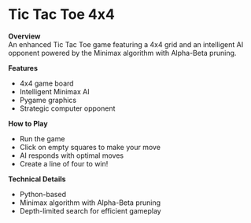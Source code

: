 # Tic Tac Toe 4x4 

**Overview**  
An enhanced Tic Tac Toe game featuring a 4x4 grid and an intelligent AI opponent powered by the Minimax algorithm with Alpha-Beta pruning.  


**Features**  
- 4x4 game board  
- Intelligent Minimax AI  
- Pygame graphics  
- Strategic computer opponent  

**How to Play**  
- Run the game  
- Click on empty squares to make your move  
- AI responds with optimal moves  
- Create a line of four to win!  

**Technical Details**  
- Python-based  
- Minimax algorithm with Alpha-Beta pruning  
- Depth-limited search for efficient gameplay  
